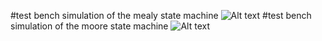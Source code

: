 #test bench simulation of the mealy state machine
 ![Alt text](test_bench_simulation_machine_mealy.jpg)
 #test bench simulation of the moore state machine
 ![Alt text](test_bench_simulation_machine_moore.jpg)